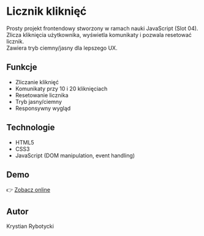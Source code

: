# Licznik kliknięć

Prosty projekt frontendowy stworzony w ramach nauki JavaScript (Slot 04).  
Zlicza kliknięcia użytkownika, wyświetla komunikaty i pozwala resetować licznik.  
Zawiera tryb ciemny/jasny dla lepszego UX.

## Funkcje

- Zliczanie kliknięć
- Komunikaty przy 10 i 20 kliknięciach
- Resetowanie licznika
- Tryb jasny/ciemny
- Responsywny wygląd

## Technologie

- HTML5
- CSS3
- JavaScript (DOM manipulation, event handling)

## Demo

👉 [Zobacz online](https://rybotycki.github.io/licznik-klikniec/)

## Autor

Krystian Rybotycki